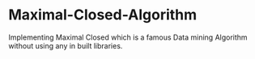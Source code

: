 # Maximal-Closed-Algorithm
Implementing Maximal Closed which is a famous Data mining Algorithm without using any in built libraries.

